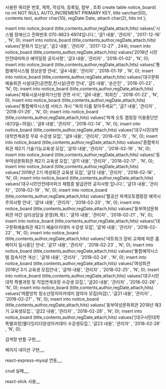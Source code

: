 사용한 쿼리문
번호, 제목, 작성자, 등록일, 첨부 , 조회
create table notice_board(
no int NOT NULL AUTO_INCREMENT PRIMARY KEY,
title varchar(50),
contents text,
author char(10),
regDate Date,
attach char(2),
hits int
);


insert into  notice_board (title,contents,author,regDate,attach,hits) values('시스템 장애신고 전화번호 070-8823-6974입니다.', '글1 내용', '관리자' , '2017-12-16' , 'N', 0);
insert into notice_board (title,contents,author,regDate,attach,hits) values('문화가 있는날', '글2 내용', '관리자' , '2017-12-27' , 244);
insert into notice_board (title,contents,author,regDate,attach,hits) values('2018년 시민안전테마파크 예약일정 공지사항', '글3 내용', '관리자' , '2018-01-02' , 'N', 0);
insert into notice_board (title,contents,author,regDate,attach,hits) values('통합예약시스템 정상운영 안내', '글4 내용', '관리자' , '2018-01-19' , 'N', 0);
insert into notice_board (title,contents,author,regDate,attach,hits) values('대구문화예술회관 시설대관(공연장,전시실)관련 안내', '글5 내용', '손은진' , '2018-01-22' , 'N', 0);
insert into notice_board (title,contents,author,regDate,attach,hits) values('체육시설사용허가신청 관련 서식', '글6 내용', '최희진' , '2018-01-22' , 'N', 0);
insert into notice_board (title,contents,author,regDate,attach,hits) values('통합예약시스템 서비스 개시 "옥의 티를 찾아주세요"', '글7 내용', '관리자' , '2018-01-26' , 'N', 0);
insert into notice_board (title,contents,author,regDate,attach,hits) values('파계 오토 캠핑장 이용중단안내(13일~15일).', '글8 내용', '관리자' , '2018-02-14' , 'N', 0);
insert into notice_board (title,contents,author,regDate,attach,hits) values('대구시민대학 대학연계과정 무료 수강생 모집', '글9 내용', '관리자', '2018-02-15' , 'N', 0);
insert into notice_board (title,contents,author,regDate,attach,hits) values('종합복지회관 제2기 기술기능교육생 모집', '글10 내용', '관리자' , '2018-02-16' , 'N', 0);
insert into notice_board (title,contents,author,regDate,attach,hits) values('동부여성문화회관 제2기 교육생 모집', '글11 내용', '관리자' , '2018-02-17' , 'N', 0);
insert into notice_board (title,contents,author,regDate,attach,hits) values('2018년 2기 여성회관 교육생 모집', '글12 내용', '관리자' , '2018-02-18' , 'N', 0);
insert into notice_board (title,contents,author,regDate,attach,hits) values('대구시민안전테마파크 체험증 발급관련 공지사항 입니다.', '글13 내용', '관리자' , '2018-02-19' , 'N', 0);
insert into notice_board (title,contents,author,regDate,attach,hits) values('팔공산 파계오토캠핑장 예약시 주의사항 안내', '글14 내용', '관리자' , '2018-02-20' , 'N', 0);
insert into notice_board (title,contents,author,regDate,attach,hits) values('동부여성문화회관 야간 심리상담실 운영(화,목).', '글15 내용', '관리자' , '2018-02-21' , 'N', 0);
insert into notice_board (title,contents,author,regDate,attach,hits) values('대구문화예술회관 제2기 예술아카데미 수강생 모집', '글16 내용', '관리자' , '2018-02-22' , 'N', 0);
insert into notice_board (title,contents,author,regDate,attach,hits) values('네트워크 장비 교체에 따른 홈페이지 일시중단 안내', '글17 내용', '관리자' , '2018-02-23' , 'N', 0);
insert into notice_board (title,contents,author,regDate,attach,hits) values('통합예약시스템 접속지연 개선.', '글18 내용', '관리자' , '2018-02-24' , 'N', 0);
insert into notice_board (title,contents,author,regDate,attach,hits) values('여성회관 2018년 3기 교육생 모집안내.', '글19 내용', '관리자' , '2018-02-25' , 'N', 0);
insert into notice_board (title,contents,author,regDate,attach,hits) values('대구시민 대학 특별과정 및 직업연계과정 수강생 모집.', '글20 내용', '관리자' , '2018-02-26' , 'N', 0);
insert into notice_board (title,contents,author,regDate,attach,hits) values('여름방학 청소년정치아카데미 참여자 모집(마감).', '글21 내용', '관리자' , '2018-02-27' , 'N', 0);
insert into notice_board (title,contents,author,regDate,attach,hits) values('동부여성문화회관 2018년 제3기 교육생모집.', '글22 내용', '관리자' , '2018-02-28' , 'N', 0);
insert into notice_board (title,contents,author,regDate,attach,hits) values('[대구시민대학 특별과정]웰다잉리더양성아카데미 수강생모집.', '글23 내용', '관리자' , '2018-02-28' , 'N', 0);

검색창 반틈 구현,,,,

페이지 네이션 구현,,,,

react-express-mysql 연동,,,,

crud 실패,,,,

react-slick 사용,,,

